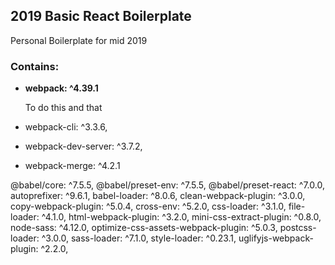 ## 2019 Basic React Boilerplate

Personal Boilerplate for mid 2019

### Contains:
- **webpack: ^4.39.1**

   To do this and that

- webpack-cli: ^3.3.6,
- webpack-dev-server: ^3.7.2,
- webpack-merge: ^4.2.1


@babel/core: ^7.5.5,
@babel/preset-env: ^7.5.5,
@babel/preset-react: ^7.0.0,
autoprefixer: ^9.6.1,
babel-loader: ^8.0.6,
clean-webpack-plugin: ^3.0.0,
copy-webpack-plugin: ^5.0.4,
cross-env: ^5.2.0,
css-loader: ^3.1.0,
file-loader: ^4.1.0,
html-webpack-plugin: ^3.2.0,
mini-css-extract-plugin: ^0.8.0,
node-sass: ^4.12.0,
optimize-css-assets-webpack-plugin: ^5.0.3,
postcss-loader: ^3.0.0,
sass-loader: ^7.1.0,
style-loader: ^0.23.1,
uglifyjs-webpack-plugin: ^2.2.0,

